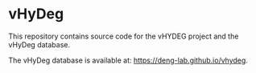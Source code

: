 
<!-- README.md is generated from README.Rmd. Please edit that file -->

# vHyDeg

This repository contains source code for the vHYDEG project and the
vHyDeg database.

The vHyDeg database is available at:
<https://deng-lab.github.io/vhydeg>.
